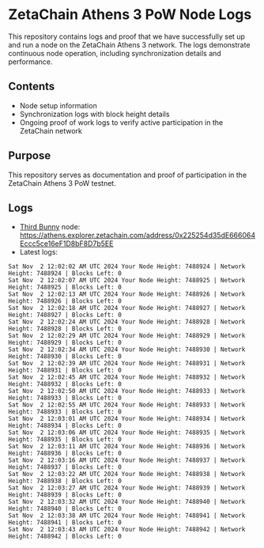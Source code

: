 # ZetaChain Athens 3 PoW Node Logs
This repository contains logs and proof that we have successfully set up and run a node on the ZetaChain Athens 3 network. The logs demonstrate continuous node operation, including synchronization details and performance.

## Contents
- Node setup information
- Synchronization logs with block height details
- Ongoing proof of work logs to verify active participation in the ZetaChain network

## Purpose
This repository serves as documentation and proof of participation in the ZetaChain Athens 3 PoW testnet.

## Logs

- [Third Bunny](https://thirdbunny.xyz/) node: https://athens.explorer.zetachain.com/address/0x225254d35dE666064Eccc5ce16eF1D8bF8D7b5EE
- Latest logs:
```
Sat Nov  2 12:02:02 AM UTC 2024 Your Node Height: 7488924 | Network Height: 7488924 | Blocks Left: 0
Sat Nov  2 12:02:07 AM UTC 2024 Your Node Height: 7488925 | Network Height: 7488925 | Blocks Left: 0
Sat Nov  2 12:02:13 AM UTC 2024 Your Node Height: 7488926 | Network Height: 7488926 | Blocks Left: 0
Sat Nov  2 12:02:18 AM UTC 2024 Your Node Height: 7488927 | Network Height: 7488927 | Blocks Left: 0
Sat Nov  2 12:02:24 AM UTC 2024 Your Node Height: 7488928 | Network Height: 7488928 | Blocks Left: 0
Sat Nov  2 12:02:29 AM UTC 2024 Your Node Height: 7488929 | Network Height: 7488929 | Blocks Left: 0
Sat Nov  2 12:02:34 AM UTC 2024 Your Node Height: 7488930 | Network Height: 7488930 | Blocks Left: 0
Sat Nov  2 12:02:39 AM UTC 2024 Your Node Height: 7488931 | Network Height: 7488931 | Blocks Left: 0
Sat Nov  2 12:02:45 AM UTC 2024 Your Node Height: 7488932 | Network Height: 7488932 | Blocks Left: 0
Sat Nov  2 12:02:50 AM UTC 2024 Your Node Height: 7488933 | Network Height: 7488933 | Blocks Left: 0
Sat Nov  2 12:02:55 AM UTC 2024 Your Node Height: 7488933 | Network Height: 7488933 | Blocks Left: 0
Sat Nov  2 12:03:01 AM UTC 2024 Your Node Height: 7488934 | Network Height: 7488934 | Blocks Left: 0
Sat Nov  2 12:03:06 AM UTC 2024 Your Node Height: 7488935 | Network Height: 7488935 | Blocks Left: 0
Sat Nov  2 12:03:11 AM UTC 2024 Your Node Height: 7488936 | Network Height: 7488936 | Blocks Left: 0
Sat Nov  2 12:03:16 AM UTC 2024 Your Node Height: 7488937 | Network Height: 7488937 | Blocks Left: 0
Sat Nov  2 12:03:22 AM UTC 2024 Your Node Height: 7488938 | Network Height: 7488938 | Blocks Left: 0
Sat Nov  2 12:03:27 AM UTC 2024 Your Node Height: 7488939 | Network Height: 7488939 | Blocks Left: 0
Sat Nov  2 12:03:32 AM UTC 2024 Your Node Height: 7488940 | Network Height: 7488940 | Blocks Left: 0
Sat Nov  2 12:03:38 AM UTC 2024 Your Node Height: 7488941 | Network Height: 7488941 | Blocks Left: 0
Sat Nov  2 12:03:43 AM UTC 2024 Your Node Height: 7488942 | Network Height: 7488942 | Blocks Left: 0
```
